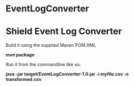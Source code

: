 # EventLogConverter
<h1>Shield Event Log Converter</h1>

Build it using the supplied Maven POM.XML

<b>mvn package</b>

Run it from the commandline like so:

<b>java -jar target/EventLogConverter-1.0.jar -i myfile.csv -o transformed.csv</b>
